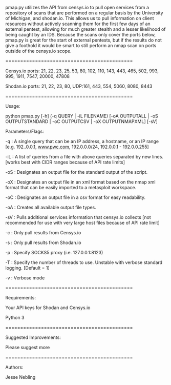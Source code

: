 pmap.py utilizes the API from censys.io to pull open services from a repository of scans that are performed on a regular basis by the University of Michigan, and shodan.io. This allows us to pull information on client resources without actively scanning them for the first few days of an external pentest, allowing for much greater stealth and a lesser likelihood of being caught by an IDS. Because the scans only cover the ports below, pmap.py is great for the start of external pentests, but if the results do not give a foothold it would be smart to still perform an nmap scan on ports outside of the censys.io scope.

===========================================

Censys.io ports: 21, 22, 23, 25, 53, 80, 102, 110, 143, 443, 465, 502, 993, 995, 1911, 7547, 20000, 47808

Shodan.io ports: 21, 22, 23, 80, UDP:161, 443, 554, 5060, 8080, 8443

===========================================

Usage:

python pmap.py [-h] (-q QUERY | -iL FILENAME) [-oA OUTPUTALL | -oS OUTPUTSTANDARD | -oC OUTPUTCSV | -oX OUTPUTNMAPXML] [-sV]

Parameters/Flags:

-q <query> : A single query that can be an IP address, a hostname, or an IP range [e.g. 192..0.0.1, www.pwc.com, 192.0.0.0/24, 192.0.0.1 - 192.0.0.255]

-iL <filename> : A list of queries from a file with above queries separated by new lines. [works best with CIDR ranges because of API rate limits]

-oS <filename> : Designates an output file for the standard output of the script.

-oX <filename> : Designates an output file in an xml format based on the nmap xml format that can be easily imported to a metasploit workspace.

-oC <filename> : Designates an output file in a csv format for easy readability.

-oA <filename> : Creates all available output file types.

-sV : Pulls additional services information that censys.io collects [not recommended for use with very large host files because of API rate limit]

-c : Only pull results from Censys.io

-s : Only pull results from Shodan.io

-p <proxy> : Specify SOCKS5 proxy (i.e. 127.0.0.1:8123)

-T <threads> : Specify the number of threads to use. Unstable with verbose standard logging. [Default = 1]

-v : Verbose mode

===========================================

Requirements:

Your API keys for Shodan and Censys.io

Python 3

===========================================

Suggested Improvements:

Please suggest more

===========================================

Authors:

Jesse Nebling
